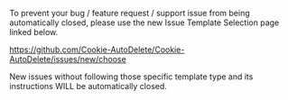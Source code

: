 To prevent your bug / feature request / support issue from being automatically closed,
please use the new Issue Template Selection page linked below.

https://github.com/Cookie-AutoDelete/Cookie-AutoDelete/issues/new/choose

New issues without following those specific template type and its instructions WILL be automatically closed.
